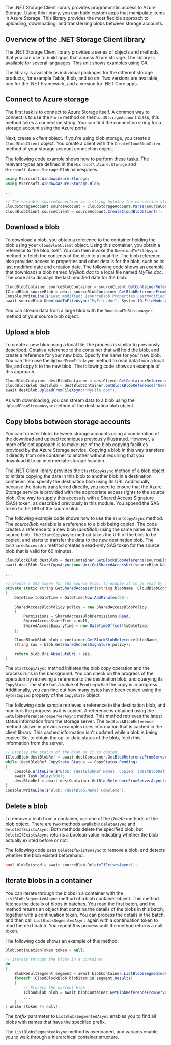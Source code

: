 The .NET Storage Client library provides programmatic access to Azure Storage. Using this library, you can build custom apps that manipulate items in Azure Storage. This library provides the most flexible approach to uploading, downloading, and transferring blobs between storage accounts.

## Overview of the .NET Storage Client library

The .NET Storage Client library provides a series of objects and methods that you can use to build apps that access Azure storage. The library is available for several languages. This unit shows examples using C#.

The library is available as individual packages for the different storage products, for example Table, Blob, and so on. Two versions are available, one for the .NET Framework, and a version for .NET Core apps.

## Connect to Azure storage

The first task is to connect to Azure Storage itself. A common way to connect is to use the `Parse` method on the`CloudStorageAccount` class; this method takes a connection string. You can find the connection string for a storage account using the Azure portal.

Next, create a *client* object. If you're using blob storage, you create a `CloudBlobClient` object. You create a client with the `CreateCloudBlobClient` method of your storage account connection object.

The following code example shows how to perform these tasks. The relevant types are defined in the `Microsoft.Azure.Storage` and `Microsoft.Azure.Storage.Blob` namespaces.

```C#
using Microsoft.WindowsAzure.Storage;
using Microsoft.WindowsAzure.Storage.Blob;

...

// The variable sourceConnection is a string holding the connection string for the storage account
CloudStorageAccount sourceAccount = CloudStorageAccount.Parse(sourceConnection);
CloudBlobClient sourceClient = sourceAccount.CreateCloudBlobClient();
```

## Download a blob

To download a blob, you obtain a reference to the container holding the blob using your `CloudBlobClient` object. Using this container, you obtain a reference to the blob itself. You can then invoke the `DownloadToFileAsync` method to fetch the contents of the blob to a local file. The blob reference also provides access to properties and other details for the blob, such as its last modified date and creation date. The following code shows an example that downloads a blob named *MyBlob.doc* to a local file named *MyFile.doc*. The code also displays the last modified date for the blob.

```C#
CloudBlobContainer sourceBlobContainer = sourceClient.GetContainerReference(sourceContainer);
ICloudBlob sourceBlob = await sourceBlobContainer.GetBlobReferenceFromServerAsync("MyBlob.doc");
Console.WriteLine($"Last modified: {sourceBlob.Properties.LastModified}");
await sourceBlob.DownloadToFileAsync("MyFile.doc", System.IO.FileMode.Create);
```

You can stream data from a large blob with the `DownloadToStreamAsync` method of your source blob object.

## Upload a blob

To create a new blob using a local file, the process is similar to previously described. Obtain a reference to the container that will hold the blob, and create a reference for your new blob. Specify the name for your new blob. You can then use the `UploadFromFileAsync` method to read data from a local file, and copy it to the new blob. The following code shows an example of this approach.

```C#
CloudBlobContainer destBlobContainer = destClient.GetContainerReference(destContainer);
CloudBlockBlob destBlob = destBlobContainer.GetBlockBlobReference("NewBlob.doc");
await destBlob.UploadFromFileAsync("MyFile.doc");
```

As with downloading, you can stream data to a blob using the  `UploadFromStreamAsync` method of the destination blob object.

## Copy blobs between storage accounts

You can transfer blobs between storage accounts using a combination of the download and upload techniques previously illustrated. However, a more efficient approach is to make use of the blob copying facilities provided by the Azure Storage service. Copying a blob in this way transfers it directly from one container to another without requiring that you download it to an intermediate storage location.

The .NET Client library provides the `StartCopyAsync` method of a blob object to initiate copying the data in this blob to another blob in a destination container. You specify the destination blob using its URI. Additionally, because the data is transferred directly, you need to ensure that the Azure Storage service is provided with the appropriate access rights to the source blob. One way to supply this access is with a Shared Access Signature (SAS) token, as described previously in this module. You append the SAS token to the URI of the source blob.

The following example code shows how to use the `StartCopyAsync` method. The *sourceBlob* variable is a reference to a blob being copied. The code creates a reference to a new blob (*destBlob*) using the same name as the source blob. The `StartCopyAsync` method takes the URI of the blob to be copied, and starts to transfer the data to the new destination blob. The `GetSharedAccessUri` method creates a read-only SAS token for the source blob that is valid for 60 minutes.

```C#
CloudBlockBlob destBlob = destContainer.GetBlockBlobReference(sourceBlob.Name);
await destBlob.StartCopyAsync(new Uri(GetSharedAccessUri(sourceBlob.Name, sourceContainer)));

...

// Create a SAS token for the source blob, to enable it to be read by the StartCopyAsync method
private static string GetSharedAccessUri(string blobName, CloudBlobContainer container)
{
    DateTime toDateTime = DateTime.Now.AddMinutes(60);

    SharedAccessBlobPolicy policy = new SharedAccessBlobPolicy
    {
        Permissions = SharedAccessBlobPermissions.Read,
        SharedAccessStartTime = null,
        SharedAccessExpiryTime = new DateTimeOffset(toDateTime)
    };

    CloudBlockBlob blob = container.GetBlockBlobReference(blobName);
    string sas = blob.GetSharedAccessSignature(policy);

    return blob.Uri.AbsoluteUri + sas;
}
```

The `StartCopyAsync` method initiates the blob copy operation and the process runs in the background. You can check on the progress of the operation by retrieving a reference to the destination blob, and querying its `CopyState`. The state has a value of `Pending` while the copy is in progress. Additionally, you can find out how many bytes have been copied using the `BytesCopied` property of the `CopyState` object.

The following code sample retrieves a reference to the destination blob, and monitors the progress as it is copied. A reference is obtained using the `GetBlobReferenceFromServerAsync` method. This method retrieves the latest status information from the storage server. The `GetBlockBlobReference` method shown in previous examples uses information that is cached in the client library. This cached information isn't updated while a blob is being copied. So, to obtain the up-to-date status of the blob, fetch this information from the server.

```C#
// Display the status of the blob as it is copied
ICloudBlob destBlobRef = await destContainer.GetBlobReferenceFromServerAsync(destBlob.Name);
while (destBlobRef.CopyState.Status == CopyStatus.Pending)
{
    Console.WriteLine($"Blob: {destBlobRef.Name}, Copied: {destBlobRef.CopyState.BytesCopied ?? 0} of  {destBlobRef.CopyState.TotalBytes ?? 0}");
    await Task.Delay(500);
    destBlobRef = await destContainer.GetBlobReferenceFromServerAsync(destBlobRef.Name);
}
Console.WriteLine($"Blob: {destBlob.Name} Complete");
```

## Delete a blob

To remove a blob from a container, use one of the *Delete* methods of the blob object. There are two methods available `DeleteAsync` and `DeleteIfExistsAsync`. Both methods delete the specified blob, but `DeleteIfExistsAsync` returns a boolean value indicating whether the blob actually existed before or not.

The following code uses `DeleteIfExistsAsync` to remove a blob, and detects whether the blob existed beforehand.

```C#
bool blobExisted = await sourceBlob.DeleteIfExistsAsync();
```

## Iterate blobs in a container

You can iterate through the blobs in a container with the `ListBlobsSegmentedAsync` method of a blob container object. This method fetches the details of blobs in batches. You read the first batch, and the method returns an object that contains the details of the blobs in this batch, together with a continuation token. You can process the details in the batch, and then call `ListBlobsSegmentedAsync` again with a continuation token to read the next batch. You repeat this process until the method returns a null token.

The following code shows an example of this method:

```C#
BlobContinuationToken token = null;

// Iterate through the blobs in a container
do
{
    BlobResultSegment segment = await blobContainer.ListBlobsSegmentedAsync(prefix: "", currentToken: token);
    foreach (CloudBlockBlob blobItem in segment.Results)
    {
        // Process the current blob
        ICloudBlob blob = await blobContainer.GetBlobReferenceFromServerAsync(blobItem.Name);
        ...
    }
} while (token != null);
```

The *prefix* parameter to `ListBlobsSegmentedAsync` enables you to find all blobs with names that have the specified prefix.

The `ListBlobsSegmentedAsync` method is overloaded, and variants enable you to walk through a hierarchical container structure.
